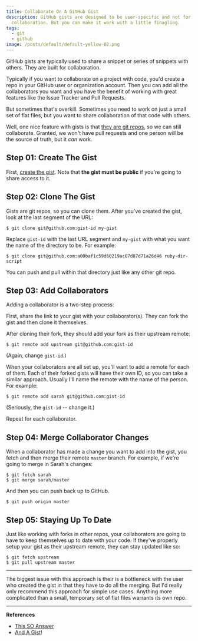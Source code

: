 ```yaml
---
title: Collaborate On A GitHub Gist
description: GitHub gists are designed to be user-specific and not for team
  collaboration. But you can make it work with a little finagling.
tags:
  - git
  - github
image: /posts/default/default-yellow-02.png
---
```


GitHub gists are typically used to share a snippet or series of snippets with
others. They are built for collaboration.

Typically if you want to collaborate on a project with code, you'd create a repo
in your GitHub user or organization account. Then you can add all the
collaborators you want and you have the benefit of working with great features
like the Issue Tracker and Pull Requests.

But sometimes that's overkill. Sometimes you need to work on just a small set of
flat files, but you want to share collaboration of that code with others.

Well, one nice feature with gists is that [they are git
repos](https://help.github.com/articles/about-gists/), so we can still
collaborate. Granted, we won't have pull requests and one person will be the
source of truth, but it _can_ work.

## Step 01: Create The Gist

First, [create the gist](https://gist.github.com/). Note that **the gist must be
public** if you're going to share access to it.

## Step 02: Clone The Gist

Gists are git repos, so you can clone them. After you've created the gist, look
at the last segment of the URL:

    $ git clone git@github.com:gist-id my-gist

Replace `gist-id` with the last URL segment and `my-gist` with what you want
the name of the directory to be. For example:

    $ git clone git@github.com:a00baf1c59d60219ac87d87d71a26d46 ruby-dir-script

You can push and pull within that directory just like any other git repo.

## Step 03: Add Collaborators

Adding a collaborator is a two-step process:

First, share the link to your gist with your collaborator(s). They can fork the
gist and then clone it themselves.

After cloning their fork, they should add your fork as their upstream remote:

    $ git remote add upstream git@github.com:gist-id

(Again, change `gist-id`.)

When your collaborators are all set up, you'll want to add a remote for each of
them. Each of their forked gists will have their own ID, so you can take a
similar approach. Usually I'll name the remote with the name of the person. For
example:

    $ git remote add sarah git@github.com:gist-id

(Seriously, the `gist-id` -- change it.)

Repeat for each collaborator.

## Step 04: Merge Collaborator Changes

When a collaborator has made a change you want to add into the gist, you fetch
and then merge their remote `master` branch. For example, if we're going to
merge in Sarah's changes:

    $ git fetch sarah
    $ git merge sarah/master

And then you can push back up to GitHub.

    $ git push origin master

## Step 05: Staying Up To Date

Just like working with forks in other repos, your collaborators are going to
have to keep themselves up to date with your code. If they've properly setup
your gist as their upstream remote, they can stay updated like so:

    $ git fetch upstream
    $ git pull upstream master

---

The biggest issue with this approach is their is a bottleneck with the user who
created the gist in that they have to do all the merging. But I'd really only
recommend this approach for simple use cases. Anything more complicated than a
small, temporary set of flat files warrants its own repo.

---

**References**

- [This SO Answer](https://stackoverflow.com/a/24316203/2241124)
- [And A Gist](https://gist.github.com/maglietti/498638aa208e25c4ef40)!
